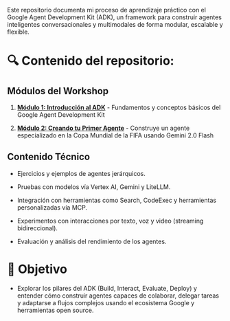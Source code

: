 Este repositorio documenta mi proceso de aprendizaje práctico con el Google Agent Development Kit (ADK), un framework para construir agentes inteligentes conversacionales y multimodales de forma modular, escalable y flexible.

# 🔍 Contenido del repositorio:

## Módulos del Workshop

1. **[Módulo 1: Introducción al ADK](01-intro/index.md)** - Fundamentos y conceptos básicos del Google Agent Development Kit

2. **[Módulo 2: Creando tu Primer Agente](02-create-first-agent/index.md)** - Construye un agente especializado en la Copa Mundial de la FIFA usando Gemini 2.0 Flash

## Contenido Técnico

- Ejercicios y ejemplos de agentes jerárquicos.

- Pruebas con modelos vía Vertex AI, Gemini y LiteLLM.

- Integración con herramientas como Search, CodeExec y herramientas personalizadas vía MCP.

- Experimentos con interacciones por texto, voz y video (streaming bidireccional).

- Evaluación y análisis del rendimiento de los agentes.

# 🎯 Objetivo
- Explorar los pilares del ADK (Build, Interact, Evaluate, Deploy) y entender cómo construir agentes capaces de colaborar, delegar tareas y adaptarse a flujos complejos usando el ecosistema Google y herramientas open source.
